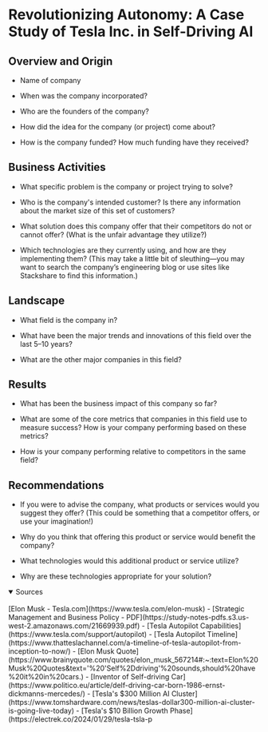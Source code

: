 # Revolutionizing Autonomy: A Case Study of Tesla Inc. in Self-Driving AI

## Overview and Origin

* Name of company

* When was the company incorporated?

* Who are the founders of the company?

* How did the idea for the company (or project) come about?

* How is the company funded? How much funding have they received?

## Business Activities

* What specific problem is the company or project trying to solve?

* Who is the company's intended customer? Is there any information about the market size of this set of customers?

* What solution does this company offer that their competitors do not or cannot offer? (What is the unfair advantage they utilize?)

* Which technologies are they currently using, and how are they implementing them? (This may take a little bit of sleuthing&mdash;you may want to search the company’s engineering blog or use sites like Stackshare to find this information.)

## Landscape

* What field is the company in?

* What have been the major trends and innovations of this field over the last 5&ndash;10 years?

* What are the other major companies in this field?

## Results

* What has been the business impact of this company so far?

* What are some of the core metrics that companies in this field use to measure success? How is your company performing based on these metrics?

* How is your company performing relative to competitors in the same field?

## Recommendations

* If you were to advise the company, what products or services would you suggest they offer? (This could be something that a competitor offers, or use your imagination!)

* Why do you think that offering this product or service would benefit the company?

* What technologies would this additional product or service utilize?

* Why are these technologies appropriate for your solution?

<details open>
<summary>Sources</summary>
<br>
[Elon Musk - Tesla.com](https://www.tesla.com/elon-musk)
- [Strategic Management and Business Policy - PDF](https://study-notes-pdfs.s3.us-west-2.amazonaws.com/21669939.pdf)
- [Tesla Autopilot Capabilities](https://www.tesla.com/support/autopilot)
- [Tesla Autopilot Timeline](https://www.thatteslachannel.com/a-timeline-of-tesla-autopilot-from-inception-to-now/)
- [Elon Musk Quote](https://www.brainyquote.com/quotes/elon_musk_567214#:~:text=Elon%20Musk%20Quotes&text='%20'Self%2Ddriving'%20sounds,should%20have%20it%20in%20cars.)
- [Inventor of Self-driving Car](https://www.politico.eu/article/delf-driving-car-born-1986-ernst-dickmanns-mercedes/)
- [Tesla's $300 Million AI Cluster](https://www.tomshardware.com/news/teslas-dollar300-million-ai-cluster-is-going-live-today)
- [Tesla's $10 Billion Growth Phase](https://electrek.co/2024/01/29/tesla-tsla-p
</details>